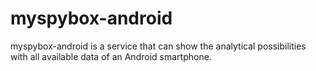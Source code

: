 # myspybox-android
myspybox-android is a service that can show the analytical possibilities with all available data of an Android smartphone.
